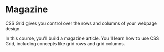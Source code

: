 # Magazine

CSS Grid gives you control over the rows and columns of your webpage design.

In this course, you'll build a magazine article. You'll learn how to use CSS Grid, including concepts like grid rows and grid columns.
